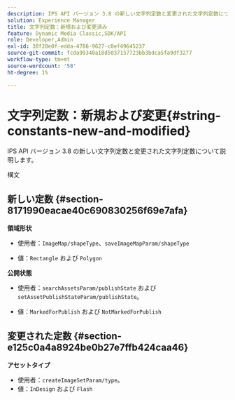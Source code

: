 ```yaml
---
description: IPS API バージョン 3.8 の新しい文字列定数と変更された文字列定数について説明します。
solution: Experience Manager
title: 文字列定数：新規および変更済み
feature: Dynamic Media Classic,SDK/API
role: Developer,Admin
exl-id: 38f28e0f-edda-4786-9627-c0ef49645237
source-git-commit: fcda99340a18d5037157723bb3bdca5fa9df3277
workflow-type: tm+mt
source-wordcount: '58'
ht-degree: 1%

---
```


# 文字列定数：新規および変更{#string-constants-new-and-modified}

IPS API バージョン 3.8 の新しい文字列定数と変更された文字列定数について説明します。

構文

## 新しい定数 {#section-8171990eacae40c690830256f69e7afa}

**領域形状**

* 使用者：`ImageMap/shapeType`、`saveImageMapParam/shapeType`

* 値：`Rectangle` および `Polygon`

**公開状態**

* 使用者：`searchAssetsParam/publishState` および `setAssetPublishStateParam/publishState`。

* 値：`MarkedForPublish` および `NotMarkedForPublish`

## 変更された定数 {#section-e125c0a4a8924be0b27e7ffb424caa46}

**アセットタイプ**

* 使用者：`createImageSetParam/type`。
* 値：`InDesign` および `Flash`
